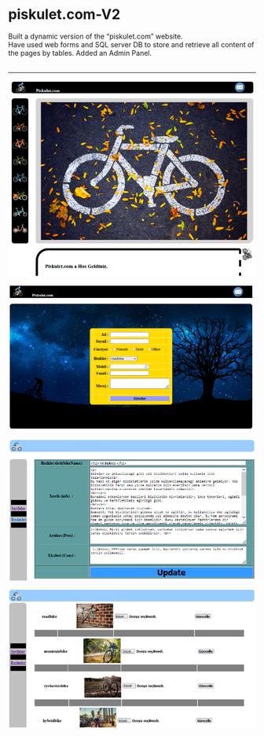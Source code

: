 # piskulet.com-V2

Built a dynamic version of the “piskulet.com” website.  
Have used web forms and SQL server DB to store and retrieve all content of the pages by tables. 
Added an Admin Panel.                                                                                
<br>
<hr>
<p align="center">
  <img src="piskulet.com v2_ss/1.png" width="600" title="hover text">
</p>
<p align="center">
  <img src="piskulet.com v2_ss/2.png" width="600" alt="accessibility text">
</p>
<p align="center">
  <img src="piskulet.com v2_ss/4.png" width="600" alt="accessibility text">
</p>
<p align="center">
  <img src="piskulet.com v2_ss/5.png" width="600" alt="accessibility text">
</p>

